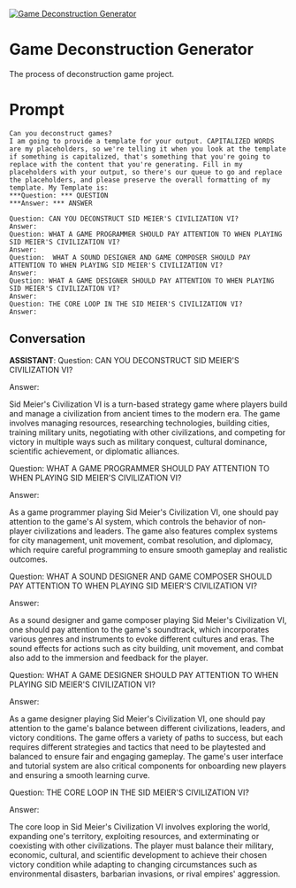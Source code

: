 
[![Game Deconstruction Generator](https://flow-prompt-covers.s3.us-west-1.amazonaws.com/icon/futuristic/futu_9.png)]()
# Game Deconstruction Generator 
The process of deconstruction game project.

# Prompt

```
Can you deconstruct games?
I am going to provide a template for your output. CAPITALIZED WORDS are my placeholders, so we're telling it when you look at the template if something is capitalized, that's something that you're going to replace with the content that you're generating. Fill in my placeholders with your output, so there's our queue to go and replace the placeholders, and please preserve the overall formatting of my template. My Template is:
***Question: *** QUESTION
***Answer: *** ANSWER

Question: CAN YOU DECONSTRUCT SID MEIER'S CIVILIZATION VI?
Answer:
Question: WHAT A GAME PROGRAMMER SHOULD PAY ATTENTION TO WHEN PLAYING SID MEIER'S CIVILIZATION VI?
Answer:
Question:  WHAT A SOUND DESIGNER AND GAME COMPOSER SHOULD PAY ATTENTION TO WHEN PLAYING SID MEIER'S CIVILIZATION VI?
Answer:
Question: WHAT A GAME DESIGNER SHOULD PAY ATTENTION TO WHEN PLAYING SID MEIER'S CIVILIZATION VI?
Answer:
Question: THE CORE LOOP IN THE SID MEIER'S CIVILIZATION VI?
Answer:
```

## Conversation

**ASSISTANT**: Question: CAN YOU DECONSTRUCT SID MEIER'S CIVILIZATION VI?

Answer: 



Sid Meier's Civilization VI is a turn-based strategy game where players build and manage a civilization from ancient times to the modern era. The game involves managing resources, researching technologies, building cities, training military units, negotiating with other civilizations, and competing for victory in multiple ways such as military conquest, cultural dominance, scientific achievement, or diplomatic alliances.



Question: WHAT A GAME PROGRAMMER SHOULD PAY ATTENTION TO WHEN PLAYING SID MEIER'S CIVILIZATION VI?

Answer:



As a game programmer playing Sid Meier's Civilization VI, one should pay attention to the game's AI system, which controls the behavior of non-player civilizations and leaders. The game also features complex systems for city management, unit movement, combat resolution, and diplomacy, which require careful programming to ensure smooth gameplay and realistic outcomes.



Question:  WHAT A SOUND DESIGNER AND GAME COMPOSER SHOULD PAY ATTENTION TO WHEN PLAYING SID MEIER'S CIVILIZATION VI?

Answer:



As a sound designer and game composer playing Sid Meier's Civilization VI, one should pay attention to the game's soundtrack, which incorporates various genres and instruments to evoke different cultures and eras. The sound effects for actions such as city building, unit movement, and combat also add to the immersion and feedback for the player.



Question: WHAT A GAME DESIGNER SHOULD PAY ATTENTION TO WHEN PLAYING SID MEIER'S CIVILIZATION VI?

Answer:



As a game designer playing Sid Meier's Civilization VI, one should pay attention to the game's balance between different civilizations, leaders, and victory conditions. The game offers a variety of paths to success, but each requires different strategies and tactics that need to be playtested and balanced to ensure fair and engaging gameplay. The game's user interface and tutorial system are also critical components for onboarding new players and ensuring a smooth learning curve.



Question: THE CORE LOOP IN THE SID MEIER'S CIVILIZATION VI?

Answer:



The core loop in Sid Meier's Civilization VI involves exploring the world, expanding one's territory, exploiting resources, and exterminating or coexisting with other civilizations. The player must balance their military, economic, cultural, and scientific development to achieve their chosen victory condition while adapting to changing circumstances such as environmental disasters, barbarian invasions, or rival empires' aggression.


